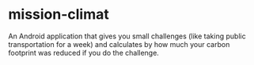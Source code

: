 # mission-climat
An Android application that gives you small challenges (like taking public transportation for a week) and calculates by how much your carbon footprint was reduced if you do the challenge.

